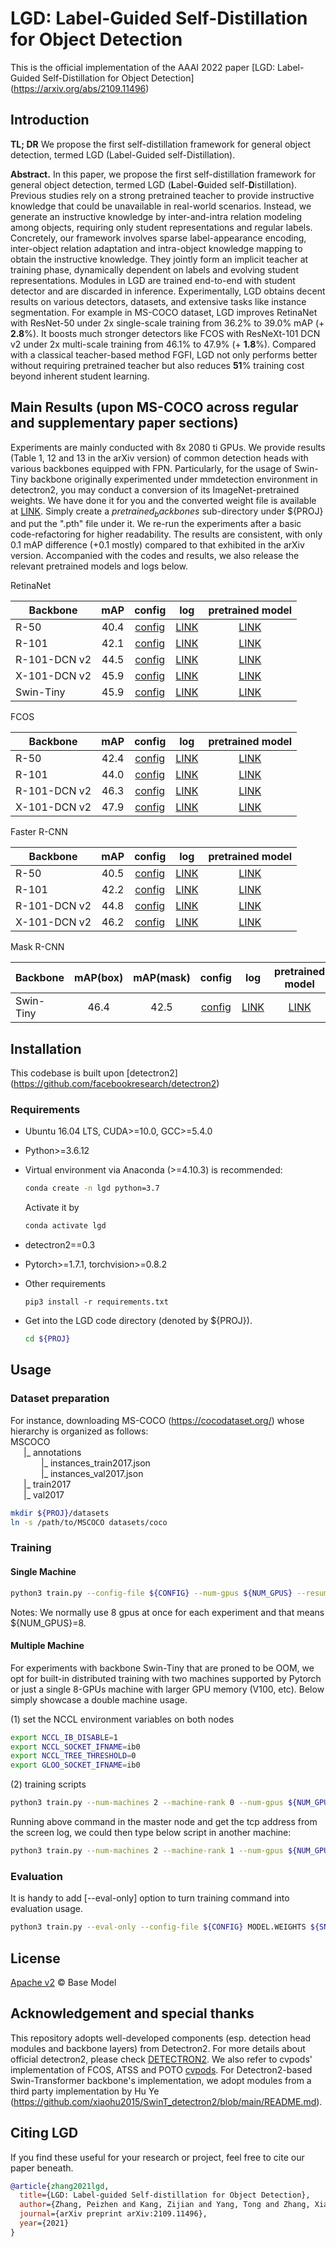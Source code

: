 # LGD: Label-Guided Self-Distillation for Object Detection

This is the official implementation of the AAAI 2022 paper [LGD: Label-Guided Self-Distillation for Object Detection]
(https://arxiv.org/abs/2109.11496)

## Introduction
**TL; DR** We propose the first self-distillation framework for general object detection, termed LGD (Label-Guided self-Distillation).

**Abstract.** In this paper, we propose the first self-distillation framework for general object detection, termed LGD (**L**abel-**G**uided self-**D**istillation). Previous studies rely on a strong pretrained teacher to provide instructive knowledge that could be unavailable in real-world scenarios. Instead, we generate an instructive knowledge by inter-and-intra relation modeling among objects, requiring only student representations and regular labels. Concretely, our framework involves sparse label-appearance encoding, inter-object relation adaptation and intra-object knowledge mapping to obtain the instructive knowledge. They jointly form an implicit teacher at training phase, dynamically dependent on labels and evolving student representations. Modules in LGD are trained end-to-end with student detector and are discarded in inference. Experimentally, LGD obtains decent results on various detectors, datasets, and extensive tasks like instance segmentation. For example in MS-COCO dataset, LGD improves RetinaNet with ResNet-50 under 2x single-scale training from 36.2% to 39.0% mAP (+ **2.8**%). It boosts much stronger detectors like FCOS with ResNeXt-101 DCN v2 under 2x multi-scale training from 46.1% to 47.9% (+ **1.8**%).
Compared with a classical teacher-based method FGFI, LGD not only performs better without requiring pretrained teacher but also reduces **51**% training cost beyond inherent student learning.

## Main Results (upon MS-COCO across regular and supplementary paper sections) 
Experiments are mainly conducted with 8x 2080 ti GPUs. We provide results (Table 1, 12 and 13 in the arXiv version) of common detection heads with various backbones equipped with FPN. Particularly, for the usage of Swin-Tiny backbone originally experimented under mmdetection environment in detectron2, you may conduct a conversion of its ImageNet-pretrained weights. We have done it for you and the converted weight file is available at [LINK](https://drive.google.com/file/d/1tYE_2R-FQUorsJF6j8OD_lr8TuRJFADC/view?usp=sharing). Simply create a $pretrained_backbones$ sub-directory under ${PROJ} and put the ".pth" file under it. 
We re-run the experiments after a basic code-refactoring for higher readability. The results are consistent, with only 0.1 mAP difference (+0.1 mostly) compared to that exhibited in the arXiv version. Accompanied with the codes and results, we also release the relevant pretrained models and logs below.  

RetinaNet

Backbone | mAP | config | log | pretrained model
--- |:---:|:---:|:---:|:---:|
R-50 | 40.4 | [config](configs/Distillation/RetinaNet/retinanet_R_50_2xMS_stuGuided_addCtxBox=YES_detachAppearanceEmbed=NO_preNondistillIters=30k_preFreezeStudentBackboneIters=20k.yaml) | [LINK](https://drive.google.com/file/d/1Tqk5n8tRMnvjSh2ezRNi24W0kX7u5t4o/view?usp=sharing) | [LINK](https://drive.google.com/file/d/1bZSCwrJpMSgmFS2W7D2cHrUqK-h2s1bd/view?usp=sharing) |
R-101 | 42.1 | [config](configs/Distillation/RetinaNet/retinanet_R_101_2xMS_stuGuided_addCtxBox=YES_detachAppearanceEmbed=NO_preNondistillIters=30k_preFreezeStudentBackboneIters=20k.yaml) | [LINK](https://drive.google.com/file/d/1OeYaAg_AEcZTnuvvmYjhVgZ-Nlw_srvb/view?usp=sharing) | [LINK](https://drive.google.com/file/d/16m3EGALHVWFQljkgUd1_g2JrumO8xZMx/view?usp=sharing) |
R-101-DCN v2 | 44.5 | [config](configs/Distillation/RetinaNet/retinanet_R_101_dcnv2_2xMS_stuGuided_addCtxBox=YES_detachAppearanceEmbed=NO_preNondistillIters=30k_preFreezeStudentBackboneIters=20k.yaml) | [LINK](https://drive.google.com/file/d/1mVLw3t2ERqjnbpAZXO9-sqU47jiSM1q3/view?usp=sharing) | [LINK](https://drive.google.com/file/d/1j3zfzriHe09ki-D4UnSGEMQGfesCmkVY/view?usp=sharing) |
X-101-DCN v2 | 45.9 | [config](configs/Distillation/RetinaNet/retinanet_X_101_dcnv2_2xMS_stuGuided_addCtxBox=YES_detachAppearanceEmbed=NO_preNondistillIters=30k_postNonDistillIters=50k_preFreezeStudentBackboneIters=20k.yaml) | [LINK](https://drive.google.com/file/d/1JRhyU658E-MWueH-O9hWdAvRdwemKA1p/view?usp=sharing) | [LINK](https://drive.google.com/file/d/1vKxWEKM8Dmryaf4Q5m--A52_yS_Hi1o5/view?usp=sharing) |
Swin-Tiny | 45.9 | [config](configs/Distillation/RetinaNet/retinanet_Swin_Tiny_3xMS_stuGuided_addCtxBox\=YES_detachAppearanceEmbed\=NO_preNondistillIters\=30k_preFreezeStudentBackboneIters\=20k.yaml) | [LINK](https://drive.google.com/file/d/17W1jDrYvQsOrxeu39muuJ3oqOrWAETys/view?usp=sharing) | [LINK](https://drive.google.com/file/d/1W0_YNP8POzZsbMtFfJhXv2CshZCyarth/view?usp=sharing) |

FCOS

Backbone | mAP | config | log | pretrained model
--- |:---:|:---:|:---:|:---:|
R-50 | 42.4 | [config](configs/Distillation/FCOS/fcos_R_50_2xMS_stuGuided_addCtxBox=NO_detachAppearanceEmbed=NO_preNondistilIters=30k_preFreezeStudentBackboneIters=20k.yaml) | [LINK](https://drive.google.com/file/d/1QH1WYM1f-ahdli-E1Av3d2HbmCDAi7Cn/view?usp=sharing) | [LINK](https://drive.google.com/file/d/1JlRzUIXY7w1CvLCQ_mW0ZD6uvKaRUgGn/view?usp=sharing) |
R-101 | 44.0 | [config](configs/Distillation/FCOS/fcos_R_101_2xMS_stuGuided_addCtxBox=YES_detachAppearanceEmbed=NO_preNondistilIters=30k_preFreezeStudentBackboneIters=20k.yaml) | [LINK](https://drive.google.com/file/d/1Or6OxT0rO-SDNAyjAYPr6ZHBtVuZtdYH/view?usp=sharing) | [LINK](https://drive.google.com/file/d/1uql08LtDbXRTGjIJZPMh40U74Bk99FdI/view?usp=sharing) |
R-101-DCN v2 | 46.3 | [config](configs/Distillation/FCOS/fcos_R_101_dcnv2_2xMS_stuGuided_addCtxBox=YES_detachAppearanceEmbed=NO_preNondistilIters=30k_postNondistillIters=50k_preFreezeStudentBackboneIters=20k.yaml) | [LINK](https://drive.google.com/file/d/1AgYFTOCmipHB_Tu8pKZ26Jf2MuYOhgKs/view?usp=sharing) | [LINK](https://drive.google.com/file/d/1Z06Kf92Jf1rJfCgIN7V9K2db4MUOEtvd/view?usp=sharing) |
X-101-DCN v2 | 47.9 | [config](configs/Distillation/FCOS/fcos_X_101_dcnv2_2xMS_stuGuided_addCtxBox=YES_detachAppearanceEmbed=NO_preNondistilIters=30k_postNondistillIters=50k_preFreezeStudentBackboneIters=20k.yaml) | [LINK](https://drive.google.com/file/d/1KOsg72plN9AuiOIOCsH0F5lxdLR67Mbb/view?usp=sharing) | [LINK](https://drive.google.com/file/d/1t21WmZ9FW_JFLoNnLpcIJQ1w9lBQZ32M/view?usp=sharing) |

Faster R-CNN

Backbone | mAP | config | log | pretrained model
--- |:---:|:---:|:---:|:---:|
R-50 | 40.5 | [config](configs/Distillation/FasterRCNN/faster_rcnn_R_50_2xMS_stuGuided_addCtxBox=NO_detachAppearanceEmbed=YES_preNondistillIters=30k_preFreezeStudentBackboneIters=20k.yaml) | [LINK](https://drive.google.com/file/d/19-E_q0BjClFqBSvGr8bmv9mIwbOT9NwD/view?usp=sharing) | [LINK](https://drive.google.com/file/d/1up1t1fsaJx3VMMXRN4gY1EpG3j1PVOb5/view?usp=sharing) |
R-101 | 42.2 | [config](configs/Distillation/FasterRCNN/faster_rcnn_R_101_2xMS_stuGuided_addCtxBox=NO_detachAppearanceEmbed=YES_preNondistillIters=30k_preFreezeStudentBackboneIters=20k.yaml) | [LINK](https://drive.google.com/file/d/1rRcufB0vrk9vNAFun-969Vm3iaHHnWHH/view?usp=sharing) | [LINK](https://drive.google.com/file/d/1sVvVUhLNjkr2ZsWGbwSn2EkCChaAtmPR/view?usp=sharing) |
R-101-DCN v2 | 44.8 | [config](configs/Distillation/FasterRCNN/faster_rcnn_R_101_dcnv2_2xMS_stuGuided_addCtxBox=NO_detachAppearanceEmbed=YES_preNondistillIters=30k_preFreezeStudentBackboneIters=20k.yaml) | [LINK](https://drive.google.com/file/d/1JV7Pm9TqkoTmN3Y7gpG9niK8cm32V-lT/view?usp=sharing) | [LINK](https://drive.google.com/file/d/1fNhQ96nGbzmKK6y34DB_GbvGpi_ok3dt/view?usp=sharing) |
X-101-DCN v2 | 46.2 | [config](configs/Distillation/FasterRCNN/faster_rcnn_X_101_dcnv2_2xMS_stuGuided_addCtxBox=NO_detachAppearanceEmbed=YES_preNondistillIters=30k_postNondistillIters=50k_preFreezeStudentBackboneIters=20k.yaml) | [LINK](https://drive.google.com/file/d/1_LrO3EqHqxh1nxLxARBsYd-nDoWsYsXD/view?usp=sharing) | [LINK](https://drive.google.com/file/d/1R7e4-7krtSbmz1Ogid4jeigASOQ5xts3/view?usp=sharing) |

Mask R-CNN

Backbone | mAP(box) | mAP(mask) | config | log | pretrained model
--- |:---:|:---:|:---:|:---:|:---:|
Swin-Tiny | 46.4 | 42.5 | [config](configs/Distillation/MaskRCNN/mask_rcnn_Swin_Tiny_3xMS_stuGuided_addCtxBox=NO_detachAppearanceEmbed=YES_preNondistillIters=30k_preFreezeStudentBackboneIters=20k.yaml) | [LINK](https://drive.google.com/file/d/1GdVUiEurBGYCFJicMEnGbOFMQ6NVgV6m/view?usp=sharing) | [LINK](https://drive.google.com/file/d/1OsA4r3lJUVBHnoZG_wN4gYOTHqkSulM_/view?usp=sharing) |

## Installation

This codebase is built upon [detectron2] (https://github.com/facebookresearch/detectron2)

### Requirements

* Ubuntu 16.04 LTS, CUDA>=10.0, GCC>=5.4.0
* Python>=3.6.12
* Virtual environment via Anaconda (>=4.10.3) is recommended:
   ```bash
   conda create -n lgd python=3.7
   ```
   Activate it by
   ```bash
   conda activate lgd
   ```

* detectron2==0.3
* Pytorch>=1.7.1, torchvision>=0.8.2
* Other requirements
  ```
  pip3 install -r requirements.txt
  ```
* Get into the LGD code directory (denoted by ${PROJ}).
  ```bash
  cd ${PROJ}
  ```

## Usage
### Dataset preparation
For instance, downloading MS-COCO (https://cocodataset.org/) whose hierarchy is organized as follows:  
MSCOCO  
&ensp;&emsp;|_ annotations  
&emsp;&emsp;&emsp;&ensp;|_ instances_train2017.json  
&emsp;&emsp;&emsp;&ensp;|_ instances_val2017.json  
&ensp;&emsp;|_ train2017  
&ensp;&emsp;|_ val2017  

``` bash
mkdir ${PROJ}/datasets
ln -s /path/to/MSCOCO datasets/coco
```

### Training

#### Single Machine
```bash
python3 train.py --config-file ${CONFIG} --num-gpus ${NUM_GPUS} --resume
```
Notes: We normally use 8 gpus at once for each experiment and that means ${NUM_GPUS}=8. 

#### Multiple Machine

For experiments with backbone Swin-Tiny that are proned to be OOM, we opt for built-in distributed training with two machines supported by Pytorch or just a single 8-GPUs machine with larger GPU memory (V100, etc). Below simply showcase a double machine usage.

(1) set the NCCL environment variables on both nodes
```bash
export NCCL_IB_DISABLE=1
export NCCL_SOCKET_IFNAME=ib0
export NCCL_TREE_THRESHOLD=0
export GLOO_SOCKET_IFNAME=ib0
```
(2) training scripts
```bash
python3 train.py --num-machines 2 --machine-rank 0 --num-gpus ${NUM_GPUS} --resume --config-file ${CONFIG}
```
Running above command in the master node and get the tcp address from the screen log, we could then type below script in another machine:
```bash
python3 train.py --num-machines 2 --machine-rank 1 --num-gpus ${NUM_GPUS} --resume --dist-url ${TCP_ADDRESS} --config-file ${CONFIG}
```


### Evaluation
It is handy to add [--eval-only] option to turn training command into evaluation usage.
```bash
python3 train.py --eval-only --config-file ${CONFIG} MODEL.WEIGHTS ${SNAPSHOT} MODEL.DISTILLATOR.EVAL_TEACHER False
```

## License
[Apache v2](LICENSE) © Base Model

## Acknowledgement and special thanks

This repository adopts well-developed components (esp. detection head modules and backbone layers) from Detectron2. For more details about official detectron2, please check [DETECTRON2](https://github.com/facebookresearch/detectron2/blob/master/README.md). We also refer to cvpods' implementation of FCOS, ATSS and POTO [cvpods](https://github.com/Megvii-BaseDetection/cvpods/edit/master/README.md). For Detectron2-based Swin-Transformer backbone's implementation, we adopt modules from a third party implementation by Hu Ye (https://github.com/xiaohu2015/SwinT_detectron2/blob/main/README.md).

## Citing LGD
If you find these useful for your research or project, feel free to cite our paper beneath.
```bibtex
@article{zhang2021lgd,
  title={LGD: Label-guided Self-distillation for Object Detection},
  author={Zhang, Peizhen and Kang, Zijian and Yang, Tong and Zhang, Xiangyu and Zheng, Nanning and Sun, Jian},
  journal={arXiv preprint arXiv:2109.11496},
  year={2021}
}
```
